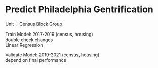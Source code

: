 # Predict Philadelphia Gentrification

Unit： Census Block Group  

Train Model: 2017-2019 (census, housing)  
double check changes  
Linear Regression   

  
Validate Model: 2019-2021 (census, housing)  
depend on final performance  